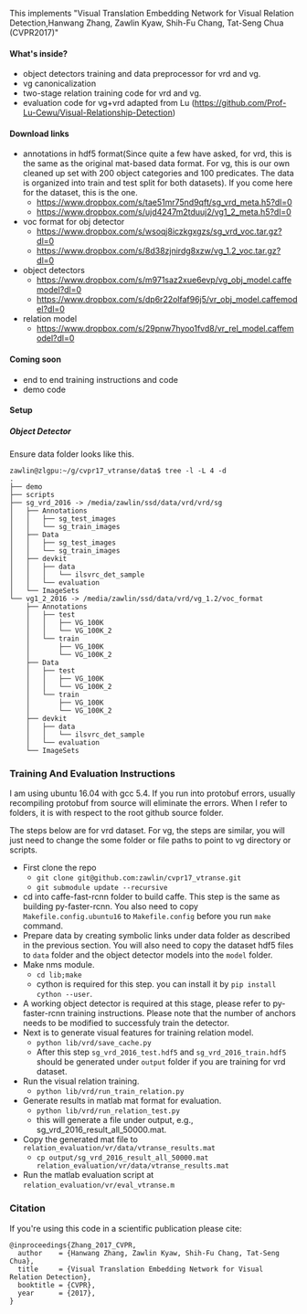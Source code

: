This implements "Visual Translation Embedding Network for Visual Relation Detection,Hanwang Zhang, Zawlin Kyaw, Shih-Fu Chang, Tat-Seng Chua (CVPR2017)"

#### What's inside?
* object detectors training and data preprocessor for vrd and vg.
* vg canonicalization
* two-stage relation training code for vrd and vg.
* evaluation code for vg+vrd adapted from Lu (https://github.com/Prof-Lu-Cewu/Visual-Relationship-Detection)

#### Download links
* annotations in hdf5 format(Since quite a few have asked, for vrd, this is the same as the original mat-based data format. For vg, this is our own cleaned up set with 200 object categories and 100 predicates. The data is organized into train and test split for both datasets). If you come here for the dataset, this is the one.
    * https://www.dropbox.com/s/tae51mr75nd9qft/sg_vrd_meta.h5?dl=0
    * https://www.dropbox.com/s/ujd4247m2tduuj2/vg1_2_meta.h5?dl=0
* voc format for obj detector
    * https://www.dropbox.com/s/wsoqj8iczkgxgzs/sg_vrd_voc.tar.gz?dl=0
    * https://www.dropbox.com/s/8d38zjnirdg8xzw/vg_1.2_voc.tar.gz?dl=0
* object detectors
    * https://www.dropbox.com/s/m971saz2xue6evp/vg_obj_model.caffemodel?dl=0
    * https://www.dropbox.com/s/dp6r22olfaf96j5/vr_obj_model.caffemodel?dl=0
* relation model
    * https://www.dropbox.com/s/29pnw7hyoo1fvd8/vr_rel_model.caffemodel?dl=0

#### Coming soon
* end to end training instructions and code
* demo code

#### Setup
##### Object Detector
Ensure data folder looks like this. 

    zawlin@zlgpu:~/g/cvpr17_vtranse/data$ tree -l -L 4 -d
    .
    ├── demo
    ├── scripts
    ├── sg_vrd_2016 -> /media/zawlin/ssd/data/vrd/vrd/sg
    │   ├── Annotations
    │   │   ├── sg_test_images
    │   │   └── sg_train_images
    │   ├── Data
    │   │   ├── sg_test_images
    │   │   └── sg_train_images
    │   ├── devkit
    │   │   ├── data
    │   │   │   └── ilsvrc_det_sample
    │   │   └── evaluation
    │   └── ImageSets
    └── vg1_2_2016 -> /media/zawlin/ssd/data/vrd/vg_1.2/voc_format
        ├── Annotations
        │   ├── test
        │   │   ├── VG_100K
        │   │   └── VG_100K_2
        │   └── train
        │       ├── VG_100K
        │       └── VG_100K_2
        ├── Data
        │   ├── test
        │   │   ├── VG_100K
        │   │   └── VG_100K_2
        │   └── train
        │       ├── VG_100K
        │       └── VG_100K_2
        ├── devkit
        │   ├── data
        │   │   └── ilsvrc_det_sample
        │   └── evaluation
        └── ImageSets
### Training And Evaluation Instructions
I am using ubuntu 16.04  with gcc 5.4. If you run into protobuf errors, usually recompiling protobuf from source will eliminate the errors. When I refer to folders, it is with respect to the root github source folder.

The steps below are for vrd dataset. For vg, the steps are similar, you will just need to change the some folder or file paths to point to vg directory or scripts.

* First clone the repo
	* `git clone git@github.com:zawlin/cvpr17_vtranse.git`
	* `git submodule update --recursive`
* cd into caffe-fast-rcnn folder to build caffe. This step is the same as building py-faster-rcnn. You also need to copy  `Makefile.config.ubuntu16` to `Makefile.config` before you run `make` command.
* Prepare data by creating symbolic links under data folder as described in the previous section. You will also need to copy the dataset hdf5 files to `data` folder and the object detector models into the `model` folder.
* Make nms module.
	* `cd lib;make`
	* cython is required for this step. you can install it by `pip install cython --user`.
* A working object detector is required at this stage, please refer to py-faster-rcnn training instructions. Please note that the number of anchors needs to be modified to successfuly train the detector.
* Next is to generate visual features for training relation model.
	* `python lib/vrd/save_cache.py`
	* After this step `sg_vrd_2016_test.hdf5` and `sg_vrd_2016_train.hdf5` should be generated under `output` folder if you are training for vrd dataset.
* Run the visual relation training.
	* `python lib/vrd/run_train_relation.py`
* Generate results in matlab mat format for evaluation. 
	* `python lib/vrd/run_relation_test.py`
	* this will generate a file under  output, e.g., sg_vrd_2016_result_all_50000.mat.
* Copy the generated mat file to `relation_evaluation/vr/data/vtranse_results.mat`
	* `cp output/sg_vrd_2016_result_all_50000.mat relation_evaluation/vr/data/vtranse_results.mat`
* Run the matlab evaluation script at `relation_evaluation/vr/eval_vtranse.m`

### Citation

If you're using this code in a scientific publication please cite:
```
@inproceedings{Zhang_2017_CVPR,
  author    = {Hanwang Zhang, Zawlin Kyaw, Shih-Fu Chang, Tat-Seng Chua},
  title     = {Visual Translation Embedding Network for Visual Relation Detection},
  booktitle = {CVPR},
  year      = {2017},
}
```
